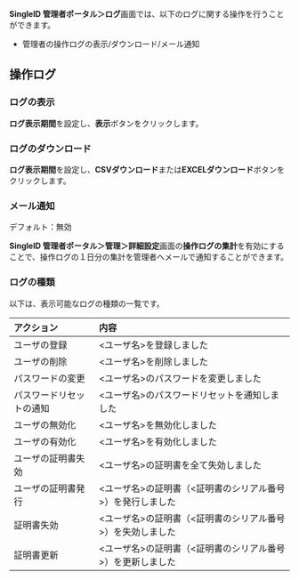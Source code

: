 **SingleID 管理者ポータル＞ログ**画面では、以下のログに関する操作を行うことができます。

* 管理者の操作ログの表示/ダウンロード/メール通知

## 操作ログ
### ログの表示

**ログ表示期間**を設定し、**表示**ボタンをクリックします。

### ログのダウンロード

**ログ表示期間**を設定し、**CSVダウンロード**または**EXCELダウンロード**ボタンをクリックします。

### メール通知
デフォルト：無効

**SingleID 管理者ポータル＞管理＞詳細設定**画面の**操作ログの集計**を有効にすることで、操作ログの１日分の集計を管理者へメールで通知することができます。

### ログの種類
以下は、表示可能なログの種類の一覧です。

| アクション | 内容 |
| :--- | :--- |
| ユーザの登録     | <ユーザ名>を登録しました     |
| ユーザの削除     | <ユーザ名>を削除しました     |
| パスワードの変更     | <ユーザ名>のパスワードを変更しました　|
| パスワードリセットの通知     | <ユーザ名>のパスワードリセットを通知しました　|
| ユーザの無効化     | <ユーザ名>を無効化しました     |
| ユーザの有効化     | <ユーザ名>を有効化しました     |
| ユーザの証明書失効     | <ユーザ名>の証明書を全て失効しました     |
| ユーザの証明書発行     | <ユーザ名>の証明書（<証明書のシリアル番号>）を発行しました     |
| 証明書失効     | <ユーザ名>の証明書（<証明書のシリアル番号>）を失効しました     |
| 証明書更新     | <ユーザ名>の証明書（<証明書のシリアル番号>）を更新しました     |

